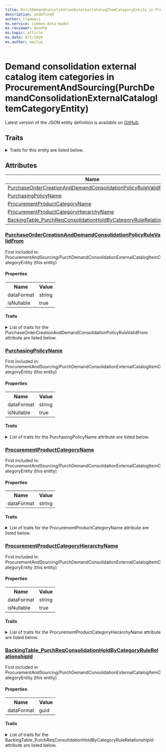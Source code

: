 ```yaml
---
title: PurchDemandConsolidationExternalCatalogItemCategoryEntity in ProcurementAndSourcing - Common Data Model | Microsoft Docs
description: undefined
author: llawwaii
ms.service: common-data-model
ms.reviewer: deonhe
ms.topic: article
ms.date: 8/5/2020
ms.author: weiluo
---
```


# Demand consolidation external catalog item categories in ProcurementAndSourcing(PurchDemandConsolidationExternalCatalogItemCategoryEntity)

  
 Latest version of the JSON entity definition is available on <a href="https://github.com/Microsoft/CDM/tree/master/schemaDocuments/core/operationsCommon/Entities/SupplyChain/ProcurementAndSourcing/PurchDemandConsolidationExternalCatalogItemCategoryEntity.cdm.json" target="_blank">GitHub</a>.  

## Traits

<details>
<summary>Traits for this entity are listed below.  
</summary>

**is.CDM.entityVersion**  
  <table><tr><th>Parameter</th><th>Value</th><th>Data type</th><th>Explanation</th></tr><tr><td>versionNumber</td><td>"1.1"</td><td>string</td><td>semantic version number of the entity</td></tr></table>

**is.application.releaseVersion**  
  <table><tr><th>Parameter</th><th>Value</th><th>Data type</th><th>Explanation</th></tr><tr><td>releaseVersion</td><td>"10.0.13.0"</td><td>string</td><td>semantic version number of the application introducing this entity</td></tr></table>

**is.localized.displayedAs**  
  Holds the list of language specific display text for an object.  <table><tr><th>Parameter</th><th>Value</th><th>Data type</th><th>Explanation</th></tr><tr><td>localizedDisplayText</td><td><table><tr><th>languageTag</th><th>displayText</th></tr><tr><td>en</td><td>Demand consolidation external catalog item categories</td></tr></table></td><td>entity</td><td>a reference to the constant entity holding the list of localized text</td></tr></table>

</details>

## Attributes

|Name|Description|First Included in Instance|
|---|---|---|
|[PurchaseOrderCreationAndDemandConsolidationPolicyRuleValidFrom](#PurchaseOrderCreationAndDemandConsolidationPolicyRuleValidFrom)||<a href="PurchDemandConsolidationExternalCatalogItemCategoryEntity.md" target="_blank">ProcurementAndSourcing/PurchDemandConsolidationExternalCatalogItemCategoryEntity</a>|
|[PurchasingPolicyName](#PurchasingPolicyName)||<a href="PurchDemandConsolidationExternalCatalogItemCategoryEntity.md" target="_blank">ProcurementAndSourcing/PurchDemandConsolidationExternalCatalogItemCategoryEntity</a>|
|[ProcurementProductCategoryName](#ProcurementProductCategoryName)||<a href="PurchDemandConsolidationExternalCatalogItemCategoryEntity.md" target="_blank">ProcurementAndSourcing/PurchDemandConsolidationExternalCatalogItemCategoryEntity</a>|
|[ProcurementProductCategoryHierarchyName](#ProcurementProductCategoryHierarchyName)||<a href="PurchDemandConsolidationExternalCatalogItemCategoryEntity.md" target="_blank">ProcurementAndSourcing/PurchDemandConsolidationExternalCatalogItemCategoryEntity</a>|
|[BackingTable_PurchReqConsolidationHoldByCategoryRuleRelationshipId](#BackingTable_PurchReqConsolidationHoldByCategoryRuleRelationshipId)||<a href="PurchDemandConsolidationExternalCatalogItemCategoryEntity.md" target="_blank">ProcurementAndSourcing/PurchDemandConsolidationExternalCatalogItemCategoryEntity</a>|

### <a href=#PurchaseOrderCreationAndDemandConsolidationPolicyRuleValidFrom name="PurchaseOrderCreationAndDemandConsolidationPolicyRuleValidFrom">PurchaseOrderCreationAndDemandConsolidationPolicyRuleValidFrom</a>

First included in: ProcurementAndSourcing/PurchDemandConsolidationExternalCatalogItemCategoryEntity (this entity)  

#### Properties

<table><tr><th>Name</th><th>Value</th></tr><tr><td>dataFormat</td><td>string</td></tr><tr><td>isNullable</td><td>true</td></tr></table>

#### Traits

<details>
<summary>List of traits for the PurchaseOrderCreationAndDemandConsolidationPolicyRuleValidFrom attribute are listed below.</summary>

**is.dataFormat.character**  
**is.dataFormat.big**  
**is.dataFormat.array**  
**is.nullable**  
The attribute value may be set to NULL.  

**is.dataFormat.character**  
**is.dataFormat.array**  
</details>

### <a href=#PurchasingPolicyName name="PurchasingPolicyName">PurchasingPolicyName</a>

First included in: ProcurementAndSourcing/PurchDemandConsolidationExternalCatalogItemCategoryEntity (this entity)  

#### Properties

<table><tr><th>Name</th><th>Value</th></tr><tr><td>dataFormat</td><td>string</td></tr><tr><td>isNullable</td><td>true</td></tr></table>

#### Traits

<details>
<summary>List of traits for the PurchasingPolicyName attribute are listed below.</summary>

**is.dataFormat.character**  
**is.dataFormat.big**  
**is.dataFormat.array**  
**is.nullable**  
The attribute value may be set to NULL.  

**is.dataFormat.character**  
**is.dataFormat.array**  
</details>

### <a href=#ProcurementProductCategoryName name="ProcurementProductCategoryName">ProcurementProductCategoryName</a>

First included in: ProcurementAndSourcing/PurchDemandConsolidationExternalCatalogItemCategoryEntity (this entity)  

#### Properties

<table><tr><th>Name</th><th>Value</th></tr><tr><td>dataFormat</td><td>string</td></tr></table>

#### Traits

<details>
<summary>List of traits for the ProcurementProductCategoryName attribute are listed below.</summary>

**is.dataFormat.character**  
**is.dataFormat.big**  
**is.dataFormat.array**  
**is.dataFormat.character**  
**is.dataFormat.array**  
</details>

### <a href=#ProcurementProductCategoryHierarchyName name="ProcurementProductCategoryHierarchyName">ProcurementProductCategoryHierarchyName</a>

First included in: ProcurementAndSourcing/PurchDemandConsolidationExternalCatalogItemCategoryEntity (this entity)  

#### Properties

<table><tr><th>Name</th><th>Value</th></tr><tr><td>dataFormat</td><td>string</td></tr><tr><td>isNullable</td><td>true</td></tr></table>

#### Traits

<details>
<summary>List of traits for the ProcurementProductCategoryHierarchyName attribute are listed below.</summary>

**is.dataFormat.character**  
**is.dataFormat.big**  
**is.dataFormat.array**  
**is.nullable**  
The attribute value may be set to NULL.  

**is.dataFormat.character**  
**is.dataFormat.array**  
</details>

### <a href=#BackingTable_PurchReqConsolidationHoldByCategoryRuleRelationshipId name="BackingTable_PurchReqConsolidationHoldByCategoryRuleRelationshipId">BackingTable_PurchReqConsolidationHoldByCategoryRuleRelationshipId</a>

First included in: ProcurementAndSourcing/PurchDemandConsolidationExternalCatalogItemCategoryEntity (this entity)  

#### Properties

<table><tr><th>Name</th><th>Value</th></tr><tr><td>dataFormat</td><td>guid</td></tr></table>

#### Traits

<details>
<summary>List of traits for the BackingTable_PurchReqConsolidationHoldByCategoryRuleRelationshipId attribute are listed below.</summary>

**is.dataFormat.character**  
**is.dataFormat.big**  
**is.dataFormat.array**  
**is.dataFormat.guid**  
**means.identity.entityId**  
**is.linkedEntity.identifier**  
Marks the attribute(s) that hold foreign key references to a linked (used as an attribute) entity. This attribute is added to the resolved entity to enumerate the referenced entities.  <table><tr><th>Parameter</th><th>Value</th><th>Data type</th><th>Explanation</th></tr><tr><td>entityReferences</td><td><table><tr><th>entityReference</th><th>attributeReference</th></tr><tr><td><a href="../../../Tables/SupplyChain/ProcurementAndSourcing/Main/PurchReqConsolidationHoldByCategoryRule.md" target="_blank">/core/operationsCommon/Tables/SupplyChain/ProcurementAndSourcing/Main/PurchReqConsolidationHoldByCategoryRule.cdm.json/PurchReqConsolidationHoldByCategoryRule</a></td><td><a href="../../../Tables/SupplyChain/ProcurementAndSourcing/Main/PurchReqConsolidationHoldByCategoryRule.md#RecId" target="_blank">RecId</a></td></tr></table></td><td>entity</td><td>a reference to the constant entity holding the list of entity references</td></tr></table>

**is.dataFormat.guid**  
**is.dataFormat.character**  
**is.dataFormat.array**  
</details>
